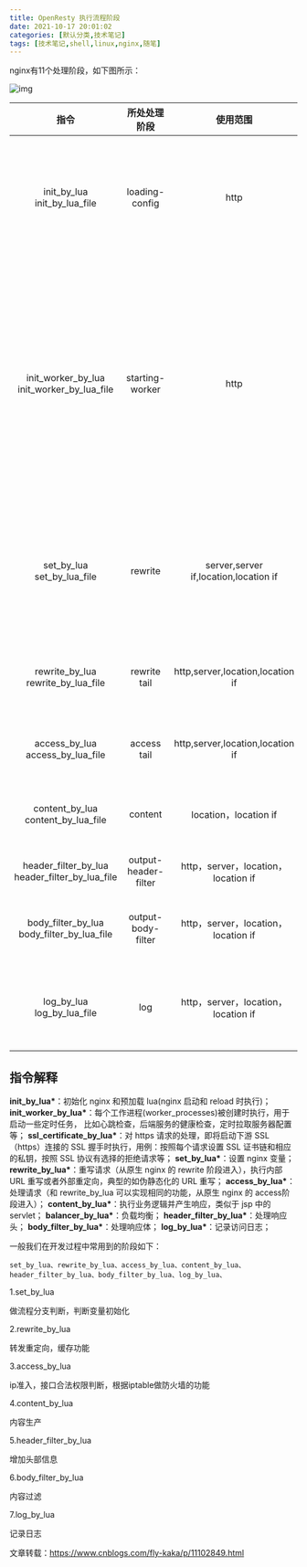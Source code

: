 ```yaml
---
title: OpenResty 执行流程阶段
date: 2021-10-17 20:01:02
categories: [默认分类,技术笔记]
tags: [技术笔记,shell,linux,nginx,随笔]
---
```


nginx有11个处理阶段，如下图所示：

![img](292052-20190628170848889-787127502.png)

|                      指令                      |     所处处理阶段     |               使用范围                | 解释                                                         |
| :--------------------------------------------: | :------------------: | :-----------------------------------: | :----------------------------------------------------------- |
|          init_by_lua init_by_lua_file          |    loading-config    |                 http                  | nginx Master进程加载配置时执行；通常用于初始化全局配置/预加载Lua模块 |
|   init_worker_by_lua init_worker_by_lua_file   |   starting-worker    |                 http                  | 每个Nginx Worker进程启动时调用的计时器，如果Master进程不允许则只会在init_by_lua之后调用；通常用于定时拉取配置/数据，或者后端服务的健康检查 |
|           set_by_lua set_by_lua_file           |       rewrite        | server,server if,location,location if | 设置nginx变量，可以实现复杂的赋值逻辑；此处是阻塞的，Lua代码要做到非常快； |
|       rewrite_by_lua rewrite_by_lua_file       |     rewrite tail     |   http,server,location,location if    | rrewrite阶段处理，可以实现复杂的转发/重定向逻辑；            |
|        access_by_lua access_by_lua_file        |     access tail      |   http,server,location,location if    | 请求访问阶段处理，用于访问控制                               |
|       content_by_lua content_by_lua_file       |       content        |         location，location if         | 内容处理器，接收请求处理并输出响应                           |
| header_filter_by_lua header_filter_by_lua_file | output-header-filter |  http，server，location，location if  | 设置header和cookie                                           |
|   body_filter_by_lua body_filter_by_lua_file   |  output-body-filter  |  http，server，location，location if  | 对响应数据进行过滤，比如截断、替换。                         |
|           log_by_lua log_by_lua_file           |         log          |  http，server，location，location if  | log阶段处理，比如记录访问量/统计平均响应时间                 |

## 指令解释

**init_by_lua\***：初始化 nginx 和预加载 lua(nginx 启动和 reload 时执行)；
**init_worker_by_lua\***：每个工作进程(worker_processes)被创建时执行，用于启动一些定时任务，
比如心跳检查，后端服务的健康检查，定时拉取服务器配置等；
**ssl_certificate_by_lua\***：对 https 请求的处理，即将启动下游 SSL（https）连接的 SSL 握手时执行，用例：按照每个请求设置 SSL 证书链和相应的私钥，按照 SSL 协议有选择的拒绝请求等；
**set_by_lua\***：设置 nginx 变量；
**rewrite_by_lua\***：重写请求（从原生 nginx 的 rewrite 阶段进入），执行内部 URL 重写或者外部重定向，典型的如伪静态化的 URL 重写；
**access_by_lua\***：处理请求（和 rewrite_by_lua 可以实现相同的功能，从原生 nginx 的 access阶段进入）；
**content_by_lua\***：执行业务逻辑并产生响应，类似于 jsp 中的 servlet；
**balancer_by_lua\***：负载均衡；
**header_filter_by_lua\***：处理响应头；
**body_filter_by_lua\***：处理响应体；
**log_by_lua\***：记录访问日志；

一般我们在开发过程中常用到的阶段如下：

```
set_by_lua、rewrite_by_lua、access_by_lua、content_by_lua、header_filter_by_lua、body_filter_by_lua、log_by_lua、
```

1.set_by_lua

  做流程分支判断，判断变量初始化

2.rewrite_by_lua

  转发重定向，缓存功能

3.access_by_lua

  ip准入，接口合法权限判断，根据iptable做防火墙的功能

4.content_by_lua

  内容生产

5.header_filter_by_lua

  增加头部信息

6.body_filter_by_lua

  内容过滤

7.log_by_lua

  记录日志

 文章转载：https://www.cnblogs.com/fly-kaka/p/11102849.html